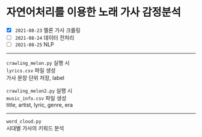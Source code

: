 # 자연어처리를 이용한 노래 가사 감정분석
- [x] `2021-08-23` 멜론 가사 크롤링
- [ ] `2021-08-24` 데이터 전처리
- [ ] `2021-08-25` NLP
***
`crawling_melon.py` 실행 시  
`lyrics.csv` 파일 생성  
가사 문장 단위 저장, label

`crawling_melon2.py` 실행 시  
`music_info.csv` 파일 생성  
title, artist, lyric, genre, era

***

`word_cloud.py`  
시대별 가사의 키워드 분석